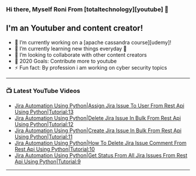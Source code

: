 ### Hi there, Myself Roni From [totaltechnology][youtube] 👋

## I'm an Youtuber and content creator!
- 🔭 I’m currently working on a [apache cassandra course][udemy]!
- 🌱 I’m currently learning new things everyday 🤣
- 👯 I’m looking to collaborate with other content creators
- 🥅 2020 Goals: Contribute more to youtube
- ⚡ Fun fact: By profession i am working on cyber security topics



---

### 📺 Latest YouTube Videos
<!-- YOUTUBE:START -->
- [Jira Automation Using Python|Assign Jira Issue To User From Rest Api Using Python|Tutorial:13](https://www.youtube.com/watch?v=YN_PvFvX33w)
- [Jira Automation Using Python|Delete Jira Issue In Bulk From Rest Api Using Python|Tutorial:12](https://www.youtube.com/watch?v=A01QGunP5ZU)
- [Jira Automation Using Python|Create Jira Issue In Bulk From Rest Api Using Python|Tutorial:11](https://www.youtube.com/watch?v=qVZhba-F5xM)
- [Jira Automation Using Python|How To Delete Jira Issue Comment From Rest Api Using Python|Tutorial:10](https://www.youtube.com/watch?v=pQu-WvVmFIY)
- [Jira Automation Using Python|Get Status From All Jira Issues From Rest Api Using Python|Tutorial:9](https://www.youtube.com/watch?v=2n6V9VhoR_g)
<!-- YOUTUBE:END -->

---


